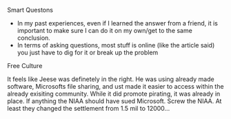 Smart Questons
- In my past experiences, even if I learned the answer from a friend, it is important to make sure I can do it on my own/get to
  the same conclusion. 
- In terms of asking questions, most stuff is online (like the article said) you just have to dig for it or break up the problem

Free Culture

It feels like Jeese was definetely in the right. He was using already made software, Microsofts file sharing, and ust made it
easier to access within the already exisiting community. While it did promote pirating, it was already in place. If anything the 
NIAA should have sued Microsoft. Screw the NIAA. At least they changed the settlement from 1.5 mil to 12000... 
